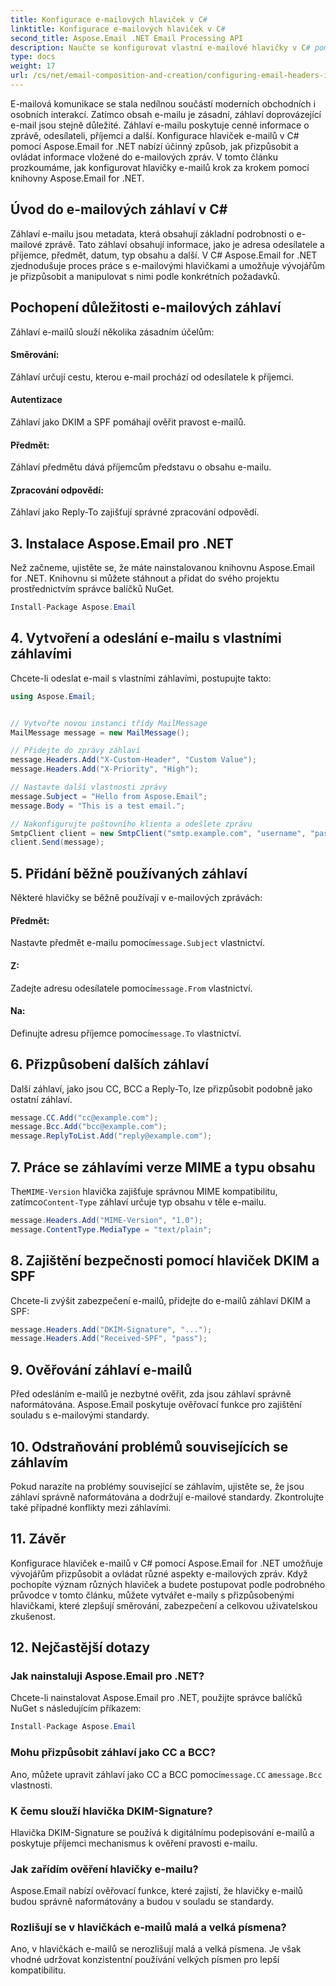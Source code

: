 ```yaml
---
title: Konfigurace e-mailových hlaviček v C#
linktitle: Konfigurace e-mailových hlaviček v C#
second_title: Aspose.Email .NET Email Processing API
description: Naučte se konfigurovat vlastní e-mailové hlavičky v C# pomocí Aspose.Email for .NET. Podrobný průvodce včetně zdrojového kódu. Vylepšete kontrolu a zabezpečení e-mailů.
type: docs
weight: 17
url: /cs/net/email-composition-and-creation/configuring-email-headers-in-csharp/
---
```


E-mailová komunikace se stala nedílnou součástí moderních obchodních i osobních interakcí. Zatímco obsah e-mailu je zásadní, záhlaví doprovázející e-mail jsou stejně důležité. Záhlaví e-mailu poskytuje cenné informace o zprávě, odesílateli, příjemci a další. Konfigurace hlaviček e-mailů v C# pomocí Aspose.Email for .NET nabízí účinný způsob, jak přizpůsobit a ovládat informace vložené do e-mailových zpráv. V tomto článku prozkoumáme, jak konfigurovat hlavičky e-mailů krok za krokem pomocí knihovny Aspose.Email for .NET.

## Úvod do e-mailových záhlaví v C#

Záhlaví e-mailu jsou metadata, která obsahují základní podrobnosti o e-mailové zprávě. Tato záhlaví obsahují informace, jako je adresa odesílatele a příjemce, předmět, datum, typ obsahu a další. V C# Aspose.Email for .NET zjednodušuje proces práce s e-mailovými hlavičkami a umožňuje vývojářům je přizpůsobit a manipulovat s nimi podle konkrétních požadavků.

## Pochopení důležitosti e-mailových záhlaví

Záhlaví e-mailů slouží několika zásadním účelům:
#### Směrování: 
Záhlaví určují cestu, kterou e-mail prochází od odesílatele k příjemci.
#### Autentizace
Záhlaví jako DKIM a SPF pomáhají ověřit pravost e-mailů.
#### Předmět: 
Záhlaví předmětu dává příjemcům představu o obsahu e-mailu.
#### Zpracování odpovědí: 
Záhlaví jako Reply-To zajišťují správné zpracování odpovědí.

## 3. Instalace Aspose.Email pro .NET

Než začneme, ujistěte se, že máte nainstalovanou knihovnu Aspose.Email for .NET. Knihovnu si můžete stáhnout a přidat do svého projektu prostřednictvím správce balíčků NuGet.

```csharp
Install-Package Aspose.Email
```

## 4. Vytvoření a odeslání e-mailu s vlastními záhlavími

Chcete-li odeslat e-mail s vlastními záhlavími, postupujte takto:

```csharp
using Aspose.Email;


// Vytvořte novou instanci třídy MailMessage
MailMessage message = new MailMessage();

// Přidejte do zprávy záhlaví
message.Headers.Add("X-Custom-Header", "Custom Value");
message.Headers.Add("X-Priority", "High");

// Nastavte další vlastnosti zprávy
message.Subject = "Hello from Aspose.Email";
message.Body = "This is a test email.";

// Nakonfigurujte poštovního klienta a odešlete zprávu
SmtpClient client = new SmtpClient("smtp.example.com", "username", "password");
client.Send(message);
```

## 5. Přidání běžně používaných záhlaví

Některé hlavičky se běžně používají v e-mailových zprávách:

#### Předmět: 
 Nastavte předmět e-mailu pomocí`message.Subject` vlastnictví.
#### Z: 
 Zadejte adresu odesílatele pomocí`message.From` vlastnictví.
#### Na: 
 Definujte adresu příjemce pomocí`message.To` vlastnictví.

## 6. Přizpůsobení dalších záhlaví

Další záhlaví, jako jsou CC, BCC a Reply-To, lze přizpůsobit podobně jako ostatní záhlaví.

```csharp
message.CC.Add("cc@example.com");
message.Bcc.Add("bcc@example.com");
message.ReplyToList.Add("reply@example.com");
```

## 7. Práce se záhlavími verze MIME a typu obsahu

 The`MIME-Version` hlavička zajišťuje správnou MIME kompatibilitu, zatímco`Content-Type` záhlaví určuje typ obsahu v těle e-mailu.

```csharp
message.Headers.Add("MIME-Version", "1.0");
message.ContentType.MediaType = "text/plain";
```

## 8. Zajištění bezpečnosti pomocí hlaviček DKIM a SPF

Chcete-li zvýšit zabezpečení e-mailů, přidejte do e-mailů záhlaví DKIM a SPF:

```csharp
message.Headers.Add("DKIM-Signature", "...");
message.Headers.Add("Received-SPF", "pass");
```

## 9. Ověřování záhlaví e-mailů

Před odesláním e-mailů je nezbytné ověřit, zda jsou záhlaví správně naformátována. Aspose.Email poskytuje ověřovací funkce pro zajištění souladu s e-mailovými standardy.

## 10. Odstraňování problémů souvisejících se záhlavím

Pokud narazíte na problémy související se záhlavím, ujistěte se, že jsou záhlaví správně naformátována a dodržují e-mailové standardy. Zkontrolujte také případné konflikty mezi záhlavími.

## 11. Závěr

Konfigurace hlaviček e-mailů v C# pomocí Aspose.Email for .NET umožňuje vývojářům přizpůsobit a ovládat různé aspekty e-mailových zpráv. Když pochopíte význam různých hlaviček a budete postupovat podle podrobného průvodce v tomto článku, můžete vytvářet e-maily s přizpůsobenými hlavičkami, které zlepšují směrování, zabezpečení a celkovou uživatelskou zkušenost.

## 12. Nejčastější dotazy

### Jak nainstaluji Aspose.Email pro .NET?

Chcete-li nainstalovat Aspose.Email pro .NET, použijte správce balíčků NuGet s následujícím příkazem:
```csharp
Install-Package Aspose.Email
```

### Mohu přizpůsobit záhlaví jako CC a BCC?

 Ano, můžete upravit záhlaví jako CC a BCC pomocí`message.CC` a`message.Bcc` vlastnosti.

### K čemu slouží hlavička DKIM-Signature?

Hlavička DKIM-Signature se používá k digitálnímu podepisování e-mailů a poskytuje příjemci mechanismus k ověření pravosti e-mailu.

### Jak zařídím ověření hlavičky e-mailu?

Aspose.Email nabízí ověřovací funkce, které zajistí, že hlavičky e-mailů budou správně naformátovány a budou v souladu se standardy.

### Rozlišují se v hlavičkách e-mailů malá a velká písmena?

Ano, v hlavičkách e-mailů se nerozlišují malá a velká písmena. Je však vhodné udržovat konzistentní používání velkých písmen pro lepší kompatibilitu.